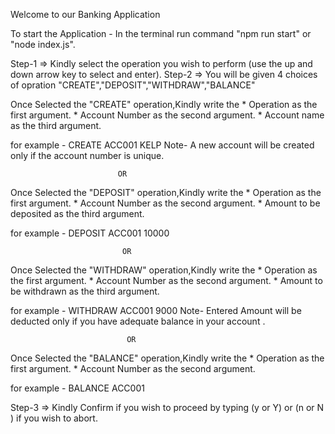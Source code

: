 
Welcome to our Banking Application

To start the Application - In the terminal run command "npm run start" or "node index.js".

Step-1 => Kindly select the operation you wish to perform (use the up and down arrow key to select and enter).
Step-2 => You will be given 4 choices of opration "CREATE","DEPOSIT","WITHDRAW","BALANCE"

 Once Selected the "CREATE" operation,Kindly write the 
    * Operation as the first argument. 
    * Account Number as the second argument.
    * Account name as the third argument.

 for example - CREATE ACC001 KELP 
Note- A new account will be created only if the account number is unique.
                            
                            OR

 Once Selected the "DEPOSIT" operation,Kindly write the 
    * Operation as the first argument. 
    * Account Number as the second argument.
    * Amount to be deposited as the third argument.

 for example - DEPOSIT ACC001 10000

                             OR

 Once Selected the "WITHDRAW" operation,Kindly write the 
    * Operation as the first argument. 
    * Account Number as the second argument.
    * Amount to be withdrawn as the third argument.

 for example - WITHDRAW ACC001 9000 
Note- Entered Amount will be deducted only if you have adequate balance in your account .

                              OR

 Once Selected the "BALANCE" operation,Kindly write the 
    * Operation as the first argument. 
    * Account Number as the second argument.

 for example - BALANCE ACC001 


Step-3 => Kindly Confirm if you wish to proceed by typing (y or Y) or (n or N ) if you wish to abort.



 

